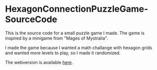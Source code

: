 # HexagonConnectionPuzzleGame-SourceCode
This is the source code for a small puzzle game I made.
The game is inspired by a minigame from "Mages of Mystralia".

I made the game because I wanted a math challange with hexagon grids and wanted more levels to play, so I made it randomized.


The webversion is available [here](https://milanlr.github.io/HexagonConnectionPuzzleGame/).
